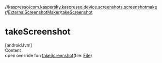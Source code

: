 //[kaspresso](../../index.md)/[com.kaspersky.kaspresso.device.screenshots.screenshotmaker](../index.md)/[ExternalScreenshotMaker](index.md)/[takeScreenshot](take-screenshot.md)



# takeScreenshot  
[androidJvm]  
Content  
open override fun [takeScreenshot](take-screenshot.md)(file: [File](https://developer.android.com/reference/kotlin/java/io/File.html))  



